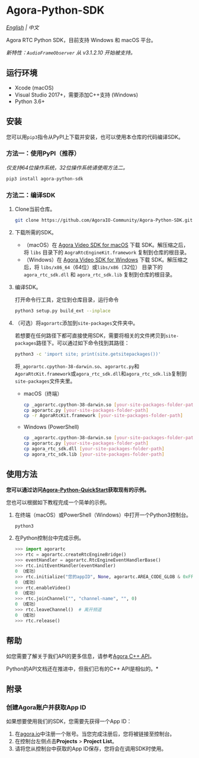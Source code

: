 # Agora-Python-SDK 

*[English](README.md) | 中文*

Agora RTC Python SDK，目前支持 Windows 和 macOS 平台。

*新特性：`AudioFrameObserver` 从 v3.1.2.10 开始被支持。*

## 运行环境

- Xcode (macOS)
- Visual Studio 2017+，需要添加C++支持 (Windows)
- Python 3.6+

## 安装

您可以用`pip3`指令从PyPI上下载并安装，也可以使用本仓库的代码编译SDK。

### 方法一：使用PyPI（推荐）

*仅支持64位操作系统，32位操作系统请使用方法二。*

```bash
pip3 install agora-python-sdk
```

### 方法二：编译SDK

1. Clone当前仓库。

   ```bash
   git clone https://github.com/AgoraIO-Community/Agora-Python-SDK.git
   ```

2. 下载所需的SDK。

   - （macOS）在 [Agora Video SDK for macOS](https://download.agora.io/sdk/release/Agora_Native_SDK_for_Mac_v3_1_2_FULL.zip) 下载 SDK。解压缩之后，将 `libs` 目录下的 `AograRtcEngineKit.framework` 复制到仓库的根目录。
   - （Windows）在 [Agora Video SDK for Windows](https://download.agora.io/sdk/release/Agora_Native_SDK_for_Windows_v3_1_2_FULL.zip) 下载 SDK。解压缩之后，将 `libs/x86_64`（64位）或`libs/x86`（32位） 目录下的 `agora_rtc_sdk.dll` 和 `agora_rtc_sdk.lib` 复制到仓库的根目录。

3. 编译SDK。

   打开命令行工具，定位到仓库目录，运行命令

   ```bash
   python3 setup.py build_ext --inplace
   ```

4. （可选）将`agorartc`添加到`site-packages`文件夹中。

   若想要在任何路径下都可直接使用SDK，需要将相关的文件拷贝到`site-packages`路径下。可以通过如下命令找到其路径：

   ```bash
   python3 -c 'import site; print(site.getsitepackages())'
   ```

   将`_agorartc.cpython-38-darwin.so`、`agorartc.py`和`AgoraRtcKit.framework`或`agora_rtc_sdk.dll`和`agora_rtc_sdk.lib`复制到`site-packages`文件夹里。

   - macOS（终端）

     ```bash
     cp _agorartc.cpython-38-darwin.so [your-site-packages-folder-path]
     cp agorartc.py [your-site-packages-folder-path]
     cp -r AgoraRtcKit.framework [your-site-packages-folder-path]
     ```

   - Windows (PowerShell)

     ```bash
     cp _agorartc.cpython-38-darwin.so [your-site-packages-folder-path]
     cp agorartc.py [your-site-packages-folder-path]
     cp agora_rtc_sdk.dll [your-site-packages-folder-path]
     cp agora_rtc_sdk.lib [your-site-packages-folder-path]
     ```

## 使用方法

**您可以通过访问[Agora-Python-QuickStart](https://github.com/AgoraIO-Community/Agora-Python-QuickStart)获取现有的示例。**

您也可以根据如下教程完成一个简单的示例。

1. 在终端（macOS）或PowerShell（Windows）中打开一个Python3控制台。

   ```bash
   python3
   ```

2. 在Python控制台中完成示例。

   ```python
   >>> import agorartc
   >>> rtc = agorartc.createRtcEngineBridge()
   >>> eventHandler = agorartc.RtcEngineEventHandlerBase()
   >>> rtc.initEventHandler(eventHandler)
   0 （成功）
   >>> rtc.initialize("您的appID", None, agorartc.AREA_CODE_GLOB & 0xFFFFFFFF)  # 如您还未获取App ID，您可以查看附录(https://github.com/AgoraIO-Community/Agora-Python-SDK/blob/master/Readme.zh.md#%E9%99%84%E5%BD%95)。
   0 （成功）
   >>> rtc.enableVideo()
   0 （成功）
   >>> rtc.joinChannel("", "channel-name", "", 0)
   0 （成功）
   >>> rtc.leaveChannel()  # 离开频道
   0 （成功）
   >>> rtc.release()
   ```

## 帮助

如您需要了解关于我们API的更多信息，请参考[Agora C++ API](https://docs.agora.io/cn/Video/API%20Reference/cpp/v3.1.2/index.html)。

Python的API文档还在推进中，但我们已有的C++ API是相似的。*

## 附录

### 创建Agora账户并获取App ID

如果想要使用我们的SDK，您需要先获得一个App ID：

1. 在[agora.io](https://dashboard.agora.io/signin/)中注册一个账号。当您完成注册后，您将被链接至控制台。
2. 在控制台左侧点击**Projects** > **Project List**。
3. 请将您从控制台中获取的App ID保存，您将会在调用SDK时使用。